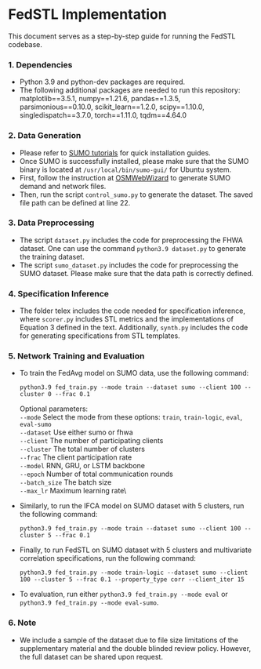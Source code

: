 FedSTL Implementation 
===============

This document serves as a step-by-step guide for running the FedSTL codebase. 

### 1. Dependencies
- Python 3.9 and python-dev packages are required. 
- The following additional packages are needed to run this repository: 
matplotlib==3.5.1, numpy==1.21.6, pandas==1.3.5, parsimonious==0.10.0, scikit_learn==1.2.0, scipy==1.10.0, singledispatch==3.7.0, torch==1.11.0, tqdm==4.64.0


### 2. Data Generation 
- Please refer to [SUMO tutorials](https://sumo.dlr.de/docs/Tutorials/index.html) for quick installation guides. 
- Once SUMO is successfully installed, please make sure that the SUMO binary is located at `/usr/local/bin/sumo-gui/` for Ubuntu system. 
- First, follow the instruction at [OSMWebWizard](https://sumo.dlr.de/docs/Tutorials/OSMWebWizard.html) to generate SUMO demand and network files.  
- Then, run the script `control_sumo.py` to generate the dataset. The saved file path can be defined at line 22. 

### 3. Data Preprocessing 
- The script `dataset.py` includes the code for preprocessing the FHWA dataset. One can use the command `python3.9 dataset.py` to generate the training dataset. 
- The script `sumo_dataset.py` includes the code for preprocessing the SUMO dataset. Please make sure that the data path is correctly defined. 

### 4. Specification Inference 
- The folder telex includes the code needed for specification inference, where `scorer.py` includes STL metrics and the implementations of Equation 3 defined in the text. 
Additionally, `synth.py` includes the code for generating specifications from STL templates. 

### 5. Network Training and Evaluation 
- To train the FedAvg model on SUMO data, use the following command: 
    ```
    python3.9 fed_train.py --mode train --dataset sumo --client 100 --cluster 0 --frac 0.1
    ```
    Optional parameters:\
    `--mode` Select the mode from these options: `train`, `train-logic`, `eval`, `eval-sumo`\
    `--dataset` Use either sumo or fhwa\
    `--client` The number of participating clients \
    `--cluster` The total number of clusters \
    `--frac` The client participation rate\
    `--model` RNN, GRU, or LSTM backbone\
    `--epoch` Number of total communication rounds\
    `--batch_size` The batch size\
    `--max_lr` Maximum learning rate\

- Similarly, to run the IFCA model on SUMO dataset with 5 clusters, run the following command: 
    ```
    python3.9 fed_train.py --mode train --dataset sumo --client 100 --cluster 5 --frac 0.1
    ```

- Finally, to run FedSTL on SUMO dataset with 5 clusters and multivariate correlation specifications, run the following command: 
    ```
    python3.9 fed_train.py --mode train-logic --dataset sumo --client 100 --cluster 5 --frac 0.1 --property_type corr --client_iter 15
    ```

- To evaluation, run either `python3.9 fed_train.py --mode eval` or `python3.9 fed_train.py --mode eval-sumo`. 

### 6. Note
- We include a sample of the dataset due to file size limitations of the supplementary material and the double blinded review policy. 
However, the full dataset can be shared upon request. 

